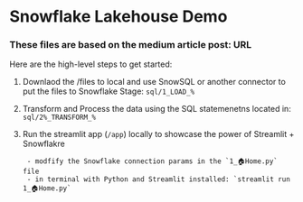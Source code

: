 # Snowflake Lakehouse Demo

### These files are based on the medium article post: URL 

Here are the high-level steps to get started:
  1. Downlaod the /files to local and use SnowSQL or another connector to put the files to Snowflake Stage: `sql/1_LOAD_%`
  2. Transform and Process the data using the SQL statemenetns located in: `sql/2%_TRANSFORM_%`
  3. Run the streamlit app (`/app`) locally to showcase the power of Streamlit + Snowflakre 
          
          - modfify the Snowflake connection params in the `1_🏠Home.py` file
          - in terminal with Python and Streamlit installed: `streamlit run 1_🏠Home.py`


